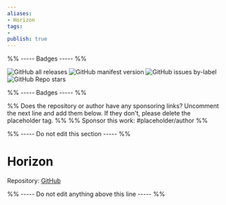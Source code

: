 ```yaml
---
aliases:
- Horizon
tags: 
- 
publish: true
---
```


%% ----- Badges ----- %%

![GitHub all releases](https://img.shields.io/github/downloads/tylernguyen/obsidian-horizon/total?color=573E7A&logo=github&style=for-the-badge) 
![GitHub manifest version](https://img.shields.io/github/manifest-json/v/tylernguyen/obsidian-horizon?color=573E7A&logo=github&style=for-the-badge) 
![GitHub issues by-label](https://img.shields.io/github/issues/tylernguyen/obsidian-horizon/help%20wanted?color=573E7A&logo=github&style=for-the-badge) 
![GitHub Repo stars](https://img.shields.io/github/stars/tylernguyen/obsidian-horizon?color=573E7A&logo=github&style=for-the-badge)

%% ----- Badges ----- %%

%% Does the repository or author have any sponsoring links? Uncomment the next line and add them below. If they don't, please delete the placeholder tag. %%
%% Sponsor this work: #placeholder/author %%

%% ----- Do not edit this section ----- %%

# Horizon

Repository: [GitHub](https://github.com/tylernguyen/obsidian-horizon)



%% ----- Do not edit anything above this line ----- %% 
